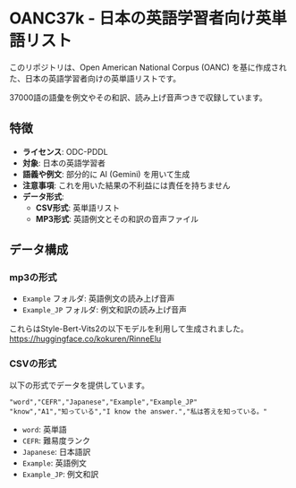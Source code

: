 # OANC37k - 日本の英語学習者向け英単語リスト

このリポジトリは、Open American National Corpus (OANC) を基に作成された、日本の英語学習者向けの英単語リストです。

37000語の語彙を例文やその和訳、読み上げ音声つきで収録しています。

## 特徴
- **ライセンス**: ODC-PDDL
- **対象**: 日本の英語学習者
- **語義や例文**: 部分的に AI (Gemini) を用いて生成
- **注意事項**: これを用いた結果の不利益には責任を持ちません
- **データ形式**:
  - **CSV形式**: 英単語リスト
  - **MP3形式**: 英語例文とその和訳の音声ファイル

## データ構成
### mp3の形式
- `Example` フォルダ: 英語例文の読み上げ音声
- `Example_JP` フォルダ: 例文和訳の読み上げ音声

これらはStyle-Bert-Vits2の以下モデルを利用して生成されました。
https://huggingface.co/kokuren/RinneElu

### CSVの形式
以下の形式でデータを提供しています。
```csv
"word","CEFR","Japanese","Example","Example_JP"
"know","A1","知っている","I know the answer.","私は答えを知っている。"
```

- `word`: 英単語
- `CEFR`: 難易度ランク
- `Japanese`: 日本語訳
- `Example`: 英語例文
- `Example_JP`: 例文和訳
